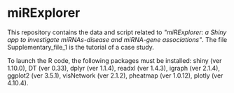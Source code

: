 # miRExplorer

This repository contains the data and script related to *"miRExplorer: a Shiny app to investigate miRNAs-disease and miRNA-gene associations"*.
The file Supplementary_file_1 is the tutorial of a case study.

To launch the R code, the following packages must be installed: shiny (ver 1.10.0), DT (ver 0.33), dplyr (ver 1.1.4), readxl (ver 1.4.3), igraph (ver 2.1.4), ggplot2 (ver 3.5.1), visNetwork (ver 2.1.2), pheatmap (ver 1.0.12), plotly (ver 4.10.4).
